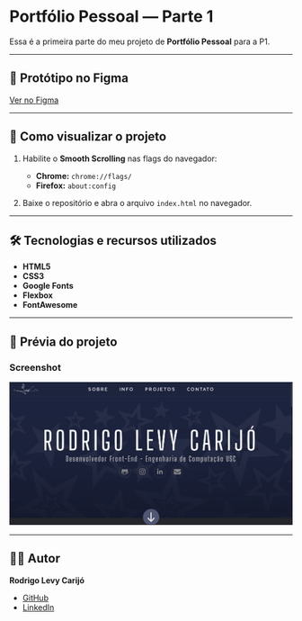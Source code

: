 # Portfólio Pessoal — Parte 1  

Essa é a primeira parte do meu projeto de **Portfólio Pessoal** para a P1.  

---

## 🔗 Protótipo no Figma  
[Ver no Figma](https://www.figma.com/design/61alQli0tyPFSE4825cFXI/Projeto-Figma-P1?m=auto&t=AZA36fSjsVCXALEA-1)  

---

## 🚀 Como visualizar o projeto  

1. Habilite o **Smooth Scrolling** nas flags do navegador:  
   - **Chrome:** `chrome://flags/`  
   - **Firefox:** `about:config`  

2. Baixe o repositório e abra o arquivo `index.html` no navegador.  

---

## 🛠️ Tecnologias e recursos utilizados  

- **HTML5**  
- **CSS3**  
- **Google Fonts**  
- **Flexbox**  
- **FontAwesome**  

---

## 📸 Prévia do projeto  

### Screenshot  
![Screenshot do Portfólio](./imagens/Screenshot1.png)  

---

## 👨‍💻 Autor  

**Rodrigo Levy Carijó**  

- [GitHub](https://github.com/azurekit)  
- [LinkedIn](https://www.linkedin.com/in/rodrigo-levy-2466b3267/)  
